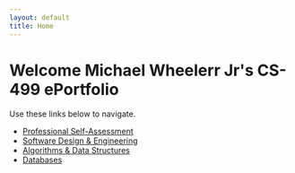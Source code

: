 ```yaml
---
layout: default
title: Home
---
```


# Welcome Michael Wheelerr Jr's CS-499 ePortfolio

Use these links below to navigate.

- [Professional Self-Assessment](/self-assessment/)
- [Software Design & Engineering](/artifacts/software-design/)
- [Algorithms & Data Structures](/artifacts/algorithms-data-structures/)
- [Databases](/artifacts/databases/)
